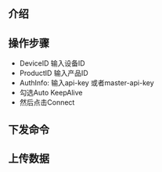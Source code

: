 

## 介绍



## 操作步骤

- DeviceID 输入设备ID
- ProductID 输入产品ID
- AuthInfo: 输入api-key 或者master-api-key
- 勾选Auto KeepAlive
- 然后点击Connect



## 下发命令



## 上传数据

